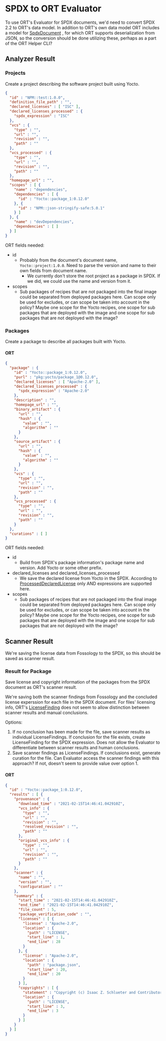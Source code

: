 # SPDX to ORT Evaluator

To use ORT's Evaluator for SPDX documents, we'd need to convert SPDX 2.2 to ORT's data
model. In addition to ORT's own data model ORT includes a model for
[SpdxDocument](https://github.com/oss-review-toolkit/ort/blob/40961ed08e88701533067fbde410f9ac073ff9a6/spdx-utils/src/main/kotlin/model/SpdxDocument.kt#L36-L36)
, for which ORT supports deserialization from JSON, so the conversion should be done
utilizing these, perhaps as a part of the ORT Helper CLI?

## Analyzer Result

### Projects

Create a project describing the software project built using Yocto.

```json
{
  "id" : "NPM::test:1.0.0",
  "definition_file_path" : "",
  "declared_licenses" : [ "ISC" ],
  "declared_licenses_processed" : {
    "spdx_expression" : "ISC"
  },
  "vcs" : {
    "type" : "",
    "url" : "",
    "revision" : "",
    "path" : ""
  },
  "vcs_processed" : {
    "type" : "",
    "url" : "",
    "revision" : "",
    "path" : ""
  },
  "homepage_url" : "",
  "scopes" : [ {
    "name" : "dependencies",
    "dependencies" : [ {
      "id" : "Yocto::package_1:0.12.0"
    }, {
      "id" : "NPM::json-stringify-safe:5.0.1"
    } ]
  }, {
    "name" : "devDependencies",
    "dependencies" : [ ]
  } ]
}
```

ORT fields needed:

- id
  - Probably from the document's document name, `Yocto::project:1.0.0`. Need to parse
    the version and name to their own fields from document name.
    - We currently don't store the root project as a package in SPDX. If we did, we could
      use the name and version from it.
- scopes
  - Sub packages of recipes that are not packaged into the final image could be separated
    from deployed packages here. Can scope only be used for excludes, or can scope be
    taken into account in the policy? Maybe one scope for the Yocto recipes, one scope
    for sub packages that are deployed with the image and one scope for sub packages that
    are not deployed with the image?

### Packages

Create a package to describe all packages built with Yocto.

#### ORT

```json
{
  "package" : {
    "id" : "Yocto::package_1:0.12.0",
    "purl" : "pkg:yocto/package_1@0.12.0",
    "declared_licenses" : [ "Apache-2.0" ],
    "declared_licenses_processed" : {
      "spdx_expression" : "Apache-2.0"
    },
    "description" : "",
    "homepage_url" : "",
    "binary_artifact" : {
      "url" : "",
      "hash" : {
        "value" : "",
        "algorithm" : ""
      }
    },
    "source_artifact" : {
      "url" : "",
      "hash" : {
        "value" : "",
        "algorithm" : ""
      }
    },
    "vcs" : {
      "type" : "",
      "url" : "",
      "revision" : "",
      "path" : ""
    },
    "vcs_processed" : {
      "type" : "",
      "url" : "",
      "revision" : "",
      "path" : ""
    }
  },
  "curations" : [ ]
}
```

ORT fields needed:

- id
  - Build from SPDX's package information's package name and version. Add Yocto or some
    other prefix.
- declared_licenses and declared_licenses_processed
  - We save the declared license from
  Yocto in the SPDX. According to
  [ProcessedDeclaredLicense](https://github.com/oss-review-toolkit/ort/blob/9d14320d2d5bba0d86cdf68189f6c987acbc9c7e/model/src/main/kotlin/Project.kt#L60-L63)
  only AND expressions are supported here.
- scopes
  - Sub packages of recipes that are not packaged into the final image could be separated
    from deployed packages here. Can scope only be used for excludes, or can scope be
    taken into account in the policy? Maybe one scope for the Yocto recipes, one scope
    for sub packages that are deployed with the image and one scope for sub packages that
    are not deployed with the image?

## Scanner Result

We're saving the license data from Fossology to the SPDX, so this should be saved as
scanner result.

### Result for Package

Save license and copyright information of the packages from the SPDX document as ORT's
scanner result.

We're saving both the scanner findings from Fossology and the concluded license experssion
for each file in the SPDX document. For files' licensing info, ORT's [LicenseFinding](https://github.com/oss-review-toolkit/ort/blob/bd88d4bba90c3ed444555fe651954f15d58a3a8b/model/src/main/kotlin/LicenseFinding.kt#L31-L41)
does not seem to allow distinction between scanner results and manual conclusions.

Options:

1. If no conclusion has been made for the file, save scanner results as individual
   LicenseFindings. If conclusion for the file exists, create LicenseFinding for the
   SPDX expression. Does not allow the Evaluator to differentiate between scanner results
   and human conclusions.
2. Save scanner findings as LicenseFindings. If conclusions exist, generate curation for
   the file. Can Evaluator access the scanner findings with this approach? If not, doesn't
   seem to provide value over option 1.

#### ORT

```json
{
  "id" : "Yocto::package_1:0.12.0",
  "results" : [ {
    "provenance" : {
      "download_time" : "2021-02-15T14:46:41.042910Z",
      "vcs_info" : {
        "type" : "",
        "url" : "",
        "revision" : "",
        "resolved_revision" : "",
        "path" : ""
      },
      "original_vcs_info" : {
        "type" : "",
        "url" : "",
        "revision" : "",
        "path" : ""
      }
    },
    "scanner" : {
      "name" : "",
      "version" : "",
      "configuration" : ""
    },
    "summary" : {
      "start_time" : "2021-02-15T14:46:41.042910Z",
      "end_time" : "2021-02-15T14:46:41.042910Z",
      "file_count" : 5,
      "package_verification_code" : "",
      "licenses" : [ {
        "license" : "Apache-2.0",
        "location" : {
          "path" : "LICENSE",
          "start_line" : 1,
          "end_line" : 28
        }
      }, {
        "license" : "Apache-2.0",
        "location" : {
          "path" : "package.json",
          "start_line" : 20,
          "end_line" : 20
        }
      } ],
      "copyrights" : [ {
        "statement" : "Copyright (c) Isaac Z. Schlueter and Contributors",
        "location" : {
          "path" : "LICENSE",
          "start_line" : 3,
          "end_line" : 3
        }
      } ]
    }
  } ]
}
```
